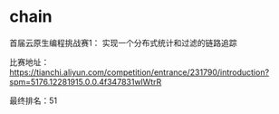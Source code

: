# chain
首届云原生编程挑战赛1： 实现一个分布式统计和过滤的链路追踪

比赛地址：https://tianchi.aliyun.com/competition/entrance/231790/introduction?spm=5176.12281915.0.0.4f347831wlWtrR

最终排名：51
